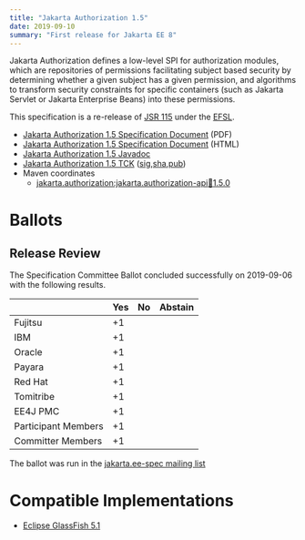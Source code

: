 ```yaml
---
title: "Jakarta Authorization 1.5"
date: 2019-09-10
summary: "First release for Jakarta EE 8"
---
```

Jakarta Authorization defines a low-level SPI for authorization modules, which are repositories of permissions 
facilitating subject based security by determining whether a given subject has a given permission, and algorithms
to transform security constraints for specific containers (such as Jakarta Servlet or Jakarta Enterprise Beans) into 
these permissions.

This specification is a re-release of [JSR 115](http://jcp.org/en/jsr/detail?id=115) under the [EFSL](https://www.eclipse.org/legal/efsl/).

* [Jakarta Authorization 1.5 Specification Document](./authorization-spec-1.5.pdf) (PDF)
* [Jakarta Authorization 1.5 Specification Document](./authorization-spec-1.5.html) (HTML)
* [Jakarta Authorization 1.5 Javadoc](./apidocs)
* [Jakarta Authorization 1.5 TCK](https://download.eclipse.org/jakartaee/authorization/1.5/jakarta-authorization-tck-1.5.1.zip) ([sig](https://download.eclipse.org/jakartaee/authorization/1.5/jakarta-authorization-tck-1.5.1.zip.sig),[sha](https://download.eclipse.org/jakartaee/authorization/1.5/jakarta-authorization-tck-1.5.1.zip.sha256),[pub](https://jakarta.ee/specifications/jakartaee-spec-committee.pub))
* Maven coordinates
  * [jakarta.authorization:jakarta.authorization-api:jar:1.5.0](https://central.sonatype.com/artifact/jakarta.authorization/jakarta.authorization-api/1.5.0/jar)

# Ballots

## Release Review

The Specification Committee Ballot concluded successfully on 2019-09-06 with the following results.

|                       |  Yes    | No      | Abstain  |
|-----------------------|---------|---------|----------|
|Fujitsu                |   +1    |         |          |
|IBM                    |   +1    |         |          |
|Oracle                 |   +1    |         |          |
|Payara                 |   +1    |         |          |
|Red Hat                |   +1    |         |          |
|Tomitribe              |   +1    |         |          |
|EE4J PMC               |   +1    |         |          |
|Participant Members    |   +1    |         |          |
|Committer Members      |   +1    |         |          |

The ballot was run in the [jakarta.ee-spec mailing list](https://www.eclipse.org/lists/jakarta.ee-spec/msg00522.html)

# Compatible Implementations

* [Eclipse GlassFish 5.1](https://eclipse-ee4j.github.io/glassfish)
